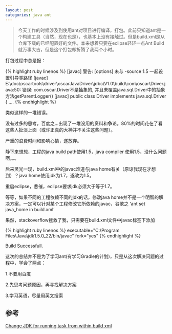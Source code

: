 ```yaml
---
layout: post
categories: java ant
---
```


> 今天工作的时候涉及到使用ant对项目进行编译，打包。此前只知道ant是一个构建工具（当然，现在也是），也基本上没有接触过。但是build.xml是从仓库下载的已经配置好的文件。本来想着只要在eclipse轻轻一点Ant Build 就万事大吉，但是这个打包却折腾了我两个小时。

打包过程中总是报：

{% highlight ruby linenos %}
[javac] 警告: [options] 未与 -source 1.5 一起设置引导类路径
[javac] E:\doc\oscartools\driver\oscarJavaDriver\jdbc\V1.0\build\com\oscar\Driver.java:50: 错误: com.oscar.Driver不是抽象的, 并且未覆盖java.sql.Driver中的抽象方法getParentLogger()
[javac] public class Driver implements java.sql.Driver {
....
{% endhighlight %}

类似这样的一堆错误。

没有过多的思考，百度之...出现了一堆没用的资料和争论。80%的时间花在了看这些人扯淡上面（或许正真的大神并不关注这些问题）。

严重的浪费时间和影响心情，遂放弃。

静下来想想，工程的java build path使用1.5，java compiler 使用1.5，没什么问题啊。。。

后来灵光一现，build.xml中的javac难道与java home有关（原谅我现在才想到）？java home使用jdk为1.7，遂改为1.5。

重启eclipse，悲催，eclipse要求jdk必须大于等于1.7。

等等，如果不同的工程依赖不同的jdk的话，修改java home并不是一个明智的解决方案，一定可以针对某个工程修改它所依赖的javac，谷歌之 ‘ant set java_home in build.xml’

果然，stackoverflow拯救了我，只需要在build.xml文件中javac标签下添加

{% highlight ruby linenos %}
executable="C:\Program Files\Java\jdk1.5.0_22/bin/javac"
fork="yes"
{% endhighlight %}

Build Successfull.

这次的总结并不是为了学习ant(有学习Gradle的计划)，只是从这次解决问题的过程中，学会了两点：

1.不要用百度

2.先思考问题原因，再寻找解决方案

3.学习英语，尽量用英文搜索

## 参考

[Change JDK for running <ANT> task from within build xml](http://stackoverflow.com/questions/17594075/change-jdk-for-running-ant-task-from-within-build-xml)

